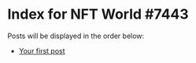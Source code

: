 # Index for NFT World #7443
Posts will be displayed in the order below:

- [Your first post](./001-first.md)

